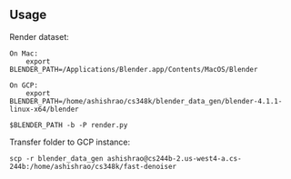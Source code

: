 ## Usage

Render dataset:

```
On Mac:
    export BLENDER_PATH=/Applications/Blender.app/Contents/MacOS/Blender

On GCP:
    export BLENDER_PATH=/home/ashishrao/cs348k/blender_data_gen/blender-4.1.1-linux-x64/blender

$BLENDER_PATH -b -P render.py
```

Transfer folder to GCP instance:

```
scp -r blender_data_gen ashishrao@cs244b-2.us-west4-a.cs-244b:/home/ashishrao/cs348k/fast-denoiser
```